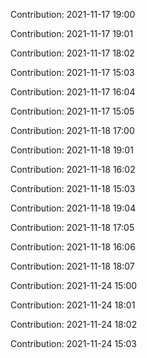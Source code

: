 Contribution: 2021-11-17 19:00

Contribution: 2021-11-17 19:01

Contribution: 2021-11-17 18:02

Contribution: 2021-11-17 15:03

Contribution: 2021-11-17 16:04

Contribution: 2021-11-17 15:05

Contribution: 2021-11-18 17:00

Contribution: 2021-11-18 19:01

Contribution: 2021-11-18 16:02

Contribution: 2021-11-18 15:03

Contribution: 2021-11-18 19:04

Contribution: 2021-11-18 17:05

Contribution: 2021-11-18 16:06

Contribution: 2021-11-18 18:07

Contribution: 2021-11-24 15:00

Contribution: 2021-11-24 18:01

Contribution: 2021-11-24 18:02

Contribution: 2021-11-24 15:03

